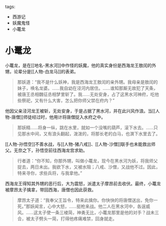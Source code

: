 tags:
  - 西游记
  - 妖魔鬼怪
  - 小鼍龙

# 小鼍龙

小鼍龙，是在[[地名-黑水河]]中作怪的妖魔，他的真实身份是西海龙王敖闰的外甥，论辈分是[[人物-白龙马]]的表弟。

> 那妖道：“我不是什么妖神，我是西海龙王敖闰的亲外甥。我母亲是敖闰的妹子，唤名龙婆。……我自幼在泾河内居住。……谁知那厮无故犯了天条，被唐王丞相魏征丞相梦里斩了。我……无处安身，占了这黑水河神府，吃他些祭祀，又有什么大害，怎么把你师父禁在府内？”

他因父亲泾河龙王被斩，无处安身，于是占据了黑水河，并在此兴风作浪。当[[人物-唐僧]]师徒经过时，他用计将唐僧捉入水府之中。

> 那妖精……将身一纵，跳在水里，就如一个没嘴的葫芦，滚下水去。……只见那水中间，又有浪头翻起，泼泼的，将那长老的白马，也潠下水里去了。

[[人物-孙悟空]]不善水战，与[[人物-猪八戒]]、[[人物-沙僧]]联手也未能救出师父。无奈之下，孙悟空前往西海龙宫求助。

> 行者道：“你不知，你那外甥，叫做小鼍龙，现今在黑水河为妖，将我师父捉去，两日未出。我欲下水，又被水阻；八戒、沙僧，又战他不过。因此，特来寻你，求些兵将，与我拿他。”

西海龙王得知其外甥的恶行后，大为震怒，派遣太子摩昂前去收伏。最终，小鼍龙被摩昂太子擒拿，带回西海，唐僧也因此获救。

> 摩昂太子道：“我奉父王旨令，特来此擒你。你快快的将唐僧送出，免你一死。”那妖闻言，心中大怒，……挺枪来战。他二人在黑水河中，各逞威风。……这太子使一条三棱简，神勇无比，小鼍龙那里是他的对手？战未三合，被太子劈头一简，打得他疼痛难禁，回身就走。
